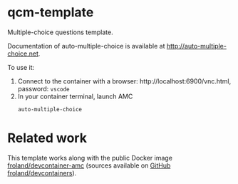 # qcm-template
Multiple-choice questions template.

Documentation of auto-multiple-choice is available at http://auto-multiple-choice.net.

To use it:
1. Connect to the container with a browser: http://localhost:6900/vnc.html, password: `vscode`
2. In your container terminal, launch AMC
   ```sh
   auto-multiple-choice
   ```

# Related work

This template works along with the public Docker image [froland/devcontainer-amc](https://hub.docker.com/r/froland/devcontainer-amc) (sources available on [GitHub froland/devcontainers](https://github.com/froland/devcontainers)).
